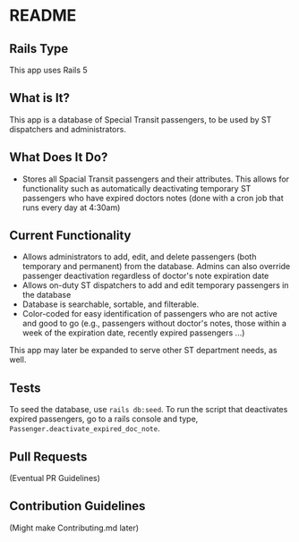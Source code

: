 # README

## Rails Type

This app uses Rails 5

## What is It?

This app is a database of Special Transit passengers, to be used by ST dispatchers and administrators.

## What Does It Do?

- Stores all Spacial Transit passengers and their attributes. This allows for functionality such as automatically deactivating temporary ST passengers who have expired doctors notes (done with a cron job that runs every day at 4:30am)

## Current Functionality

- Allows administrators to add, edit, and delete passengers (both temporary and permanent) from the database. Admins can also override passenger deactivation regardless of doctor's note expiration date
- Allows on-duty ST dispatchers to add and edit temporary passengers in the database
- Database is searchable, sortable, and filterable.
- Color-coded for easy identification of passengers who are not active and good to go (e.g., passengers without doctor's notes, those within a week of the expiration date, recently expired passengers ...)

This app may later be expanded to serve other ST department needs, as well.

## Tests

To seed the database, use `rails db:seed`.
To run the script that deactivates expired passengers, go to a rails console and type, `Passenger.deactivate_expired_doc_note`.

## Pull Requests

(Eventual PR Guidelines)

## Contribution Guidelines
(Might make Contributing.md later)
